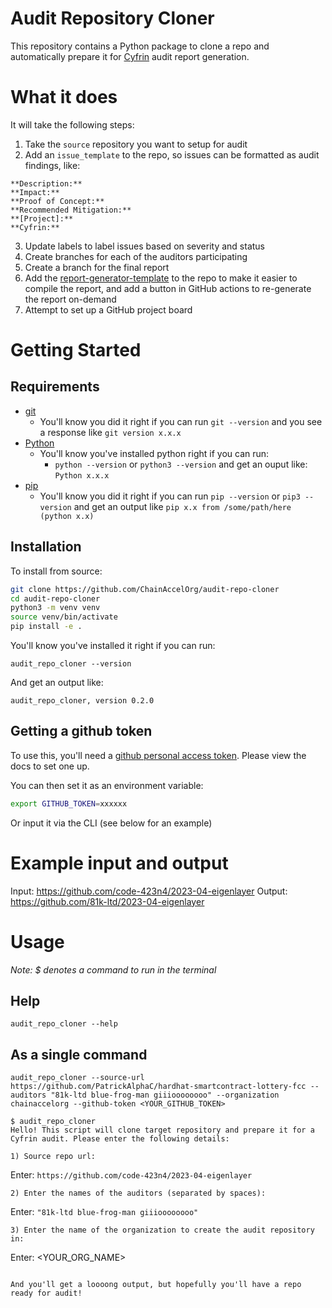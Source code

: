 # Audit Repository Cloner

This repository contains a Python package to clone a repo and automatically prepare it for [Cyfrin](https://www.cyfrin.io/) audit report generation. 

# What it does

It will take the following steps:
1. Take the `source` repository you want to setup for audit
2. Add an `issue_template` to the repo, so issues can be formatted as audit findings, like:

```
**Description:**
**Impact:**
**Proof of Concept:**
**Recommended Mitigation:**
**[Project]:** 
**Cyfrin:**
```

3. Update labels to label issues based on severity and status
4. Create branches for each of the auditors participating
5. Create a branch for the final report
6. Add the [report-generator-template](https://github.com/ChainAccelOrg/report-generator-template) to the repo to make it easier to compile the report, and add a button in GitHub actions to re-generate the report on-demand
7. Attempt to set up a GitHub project board

# Getting Started

## Requirements

- [git](https://git-scm.com/book/en/v2/Getting-Started-Installing-Git)
  - You'll know you did it right if you can run `git --version` and you see a response like `git version x.x.x`
- [Python](https://www.python.org/downloads/)
  - You'll know you've installed python right if you can run:
    - `python --version` or `python3 --version` and get an ouput like: `Python x.x.x`
- [pip](https://pypi.org/project/pip/)
  - You'll know you did it right if you can run `pip --version` or `pip3 --version` and get an output like `pip x.x from /some/path/here (python x.x)`

## Installation

To install from source: 

```bash 
git clone https://github.com/ChainAccelOrg/audit-repo-cloner
cd audit-repo-cloner
python3 -m venv venv
source venv/bin/activate
pip install -e .
```

You'll know you've installed it right if you can run:

```
audit_repo_cloner --version
```

And get an output like:

```
audit_repo_cloner, version 0.2.0
```

## Getting a github token

To use this, you'll need a [github personal access token](https://docs.github.com/en/authentication/keeping-your-account-and-data-secure/creating-a-personal-access-token). Please view the docs to set one up. 

You can then set it as an environment variable:

```bash
export GITHUB_TOKEN=xxxxxx
```

Or input it via the CLI (see below for an example)

# Example input and output

Input: https://github.com/code-423n4/2023-04-eigenlayer
Output: https://github.com/81k-ltd/2023-04-eigenlayer

# Usage

*Note: $ denotes a command to run in the terminal*


## Help

```
audit_repo_cloner --help
```

## As a single command

```
audit_repo_cloner --source-url https://github.com/PatrickAlphaC/hardhat-smartcontract-lottery-fcc --auditors "81k-ltd blue-frog-man giiioooooooo" --organization chainaccelorg --github-token <YOUR_GITHUB_TOKEN>
```

```
$ audit_repo_cloner 
Hello! This script will clone target repository and prepare it for a Cyfrin audit. Please enter the following details:

1) Source repo url: 
```
Enter: `https://github.com/code-423n4/2023-04-eigenlayer`

```
2) Enter the names of the auditors (separated by spaces):
```
Enter: `"81k-ltd blue-frog-man giiioooooooo"`

```
3) Enter the name of the organization to create the audit repository in:
```

Enter: <YOUR_ORG_NAME>

```

And you'll get a loooong output, but hopefully you'll have a repo ready for audit!